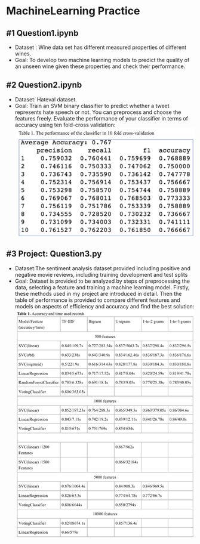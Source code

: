 # MachineLearning Practice

## #1 Question1.ipynb
* Dataset : Wine data set has different measured properties of different wines. 
* Goal: To develop two machine learning models to predict the quality of an unseen wine given these properties and check their performance. 

## #2 Question2.ipynb
* Dataset: Hateval dataset.
* Goal: Train an SVM binary classifier to predict whether a tweet represents hate speech or not. You can preprocess and choose the features freely. Evaluate the performance of your classifier in terms of accuracy using ten fold-cross validation:
![result](https://raw.githubusercontent.com/Jasmine216/IMDB-comment-classfication/master/image.png)

## #3 Project: Question3.py
* Dataset:The sentiment analysis dataset provided including positive and negative movie reviews, including training development and test splits 
* Goal: Dataset is provided to be analyzed by steps of preprocessing the data, selecting a feature and training a machine learning model. Firstly, these methods used in my project are introduced in detail. Then the table of performance is provided to compare different features and models on aspects of efficiency and accuracy and find the best solution:
![result](https://raw.githubusercontent.com/Jasmine216/IMDB-comment-classfication/master/result.png)



